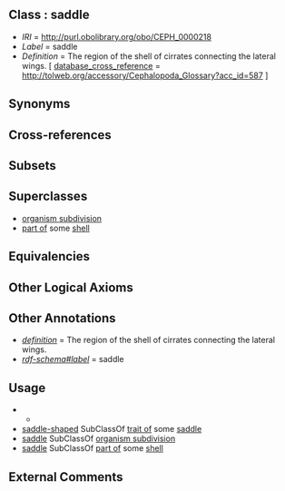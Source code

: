 
## Class : saddle

 * *IRI* = http://purl.obolibrary.org/obo/CEPH_0000218
 * *Label* = saddle
 * *Definition* = The region of the shell of cirrates connecting the lateral wings.  [ [database_cross_reference](../../ef/oboInOwl#hasDbXref.md) = http://tolweb.org/accessory/Cephalopoda_Glossary?acc_id=587 ]

## Synonyms


## Cross-references


## Subsets


## Superclasses

 * [organism subdivision](../../UBERON/75/UBERON_0000475.md)
 * [part of](../../BFO/50/BFO_0000050.md) some [shell](../../UBERON/12/UBERON_0006612.md)

## Equivalencies


## Other Logical Axioms


## Other Annotations

 * *[definition](../../IAO/15/IAO_0000115.md)* = The region of the shell of cirrates connecting the lateral wings. 
 * *[rdf-schema#label](../../el/rdf-schema#label.md)* = saddle

## Usage

 * -
 * [saddle-shaped](../../CEPH/19/CEPH_0000219.md) SubClassOf [trait of](../../ceph#trait/of/ceph#trait_of.md) some [saddle](../../CEPH/18/CEPH_0000218.md)
 * [saddle](../../CEPH/18/CEPH_0000218.md) SubClassOf [organism subdivision](../../UBERON/75/UBERON_0000475.md)
 * [saddle](../../CEPH/18/CEPH_0000218.md) SubClassOf [part of](../../BFO/50/BFO_0000050.md) some [shell](../../UBERON/12/UBERON_0006612.md)

## External Comments

